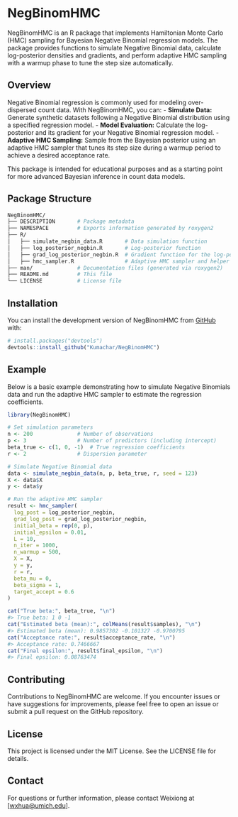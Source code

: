 
<!-- README.md is generated from README.Rmd. Please edit that file -->

# NegBinomHMC

<!-- badges: start -->
<!-- badges: end -->

NegBinomHMC is an R package that implements Hamiltonian Monte Carlo
(HMC) sampling for Bayesian Negative Binomial regression models. The
package provides functions to simulate Negative Binomial data, calculate
log-posterior densities and gradients, and perform adaptive HMC sampling
with a warmup phase to tune the step size automatically.

## Overview

Negative Binomial regression is commonly used for modeling
over-dispersed count data. With NegBinomHMC, you can: - **Simulate
Data:** Generate synthetic datasets following a Negative Binomial
distribution using a specified regression model. - **Model Evaluation:**
Calculate the log-posterior and its gradient for your Negative Binomial
regression model. - **Adaptive HMC Sampling:** Sample from the Bayesian
posterior using an adaptive HMC sampler that tunes its step size during
a warmup period to achieve a desired acceptance rate.

This package is intended for educational purposes and as a starting
point for more advanced Bayesian inference in count data models.

## Package Structure

``` bash
NegBinomHMC/
├── DESCRIPTION       # Package metadata
├── NAMESPACE         # Exports information generated by roxygen2
├── R/
│   ├── simulate_negbin_data.R       # Data simulation function
│   ├── log_posterior_negbin.R       # Log-posterior function
│   ├── grad_log_posterior_negbin.R  # Gradient function for the log-posterior
│   ├── hmc_sampler.R                # Adaptive HMC sampler and helper functions
├── man/              # Documentation files (generated via roxygen2)
├── README.md         # This file
└── LICENSE           # License file
```

## Installation

You can install the development version of NegBinomHMC from
[GitHub](https://github.com/) with:

``` r
# install.packages("devtools")
devtools::install_github("Kumachar/NegBinomHMC")
```

## Example

Below is a basic example demonstrating how to simulate Negative
Binomials data and run the adaptive HMC sampler to estimate the
regression coefficients.

``` r
library(NegBinomHMC)

# Set simulation parameters
n <- 200              # Number of observations
p <- 3                # Number of predictors (including intercept)
beta_true <- c(1, 0, -1)  # True regression coefficients
r <- 2                # Dispersion parameter

# Simulate Negative Binomial data
data <- simulate_negbin_data(n, p, beta_true, r, seed = 123)
X <- data$X
y <- data$y

# Run the adaptive HMC sampler
result <- hmc_sampler(
  log_post = log_posterior_negbin,
  grad_log_post = grad_log_posterior_negbin,
  initial_beta = rep(0, p),
  initial_epsilon = 0.01,
  L = 10,
  n_iter = 1000,
  n_warmup = 500,
  X = X,
  y = y,
  r = r,
  beta_mu = 0,
  beta_sigma = 1,
  target_accept = 0.6
)

cat("True beta:", beta_true, "\n")
#> True beta: 1 0 -1
cat("Estimated beta (mean):", colMeans(result$samples), "\n")
#> Estimated beta (mean): 0.9857302 -0.101327 -0.9700795
cat("Acceptance rate:", result$acceptance_rate, "\n")
#> Acceptance rate: 0.7466667
cat("Final epsilon:", result$final_epsilon, "\n")
#> Final epsilon: 0.08763474
```

## Contributing

Contributions to NegBinomHMC are welcome. If you encounter issues or
have suggestions for improvements, please feel free to open an issue or
submit a pull request on the GitHub repository.

## License

This project is licensed under the MIT License. See the LICENSE file for
details.

## Contact

For questions or further information, please contact Weixiong at
\[<wxhua@umich.edu>\].

